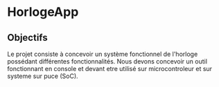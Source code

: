 # HorlogeApp

## Objectifs

Le projet consiste à concevoir un système fonctionnel de l'horloge possédant différentes fonctionnalités. 
Nous devons concevoir un outil fonctionnant en console et devant etre utilisé sur microcontroleur et sur systeme sur puce (SoC).
